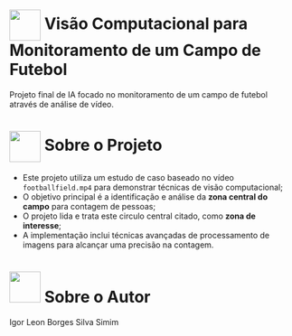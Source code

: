 # <img src="https://github.com/user-attachments/assets/fbb2cb5e-ec05-41c9-9aa8-dc6c72361c57" style="width: 55px;" align="center"/> Visão Computacional para Monitoramento de um Campo de Futebol

Projeto final de IA focado no monitoramento de um campo de futebol através de análise de vídeo.

# <img src="https://github.com/user-attachments/assets/930034b3-9bb0-41ee-9b57-308f0d964a55" style="width: 55px;" align="center"/> Sobre o Projeto

- Este projeto utiliza um estudo de caso baseado no vídeo ``footballfield.mp4`` para demonstrar técnicas de visão computacional;
- O objetivo principal é a identificação e análise da **zona central do campo** para contagem de pessoas;
- O projeto lida e trata este circulo central citado, como **zona de interesse**;
- A implementação inclui técnicas avançadas de processamento de imagens para alcançar uma precisão na contagem.

# <img src="https://github.com/user-attachments/assets/d7ad281c-401a-42ce-99f5-7eb956382288" style="width: 55px;" /> Sobre o Autor

Igor Leon Borges Silva Simim